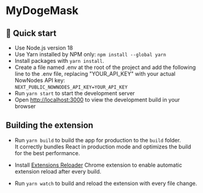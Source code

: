 # MyDogeMask

## 🚀 Quick start

- Use Node.js version 18
- Use Yarn installed by NPM only: `npm install --global yarn`
- Install packages with `yarn install`.
- Create a file named .env at the root of the project and add the following line to the .env file, replacing "YOUR_API_KEY" with your actual NowNodes API key: <br/>
  `NEXT_PUBLIC_NOWNODES_API_KEY=YOUR_API_KEY`
- Run `yarn start` to start the development server
- Open [http://localhost:3000](http://localhost:3000) to view the development build in your browser

## Building the extension

- Run `yarn build` to build the app for production to the `build` folder.<br />
  It correctly bundles React in production mode and optimizes the build for the best performance.

- Install [Extensions Reloader](https://chrome.google.com/webstore/detail/extensions-reloader/fimgfedafeadlieiabdeeaodndnlbhid?hl=en) Chrome extension to enable automatic extension reload after every build.

- Run `yarn watch` to build and reload the extension with every file change.
